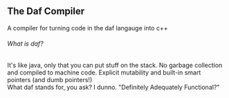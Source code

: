 ## The Daf Compiler
A compiler for turning code in the daf langauge into c++

###### What is daf?
It's like java, only that you can put stuff on the stack. No garbage collection and compiled to machine code. 
Explicit mutability and built-in smart pointers (and dumb pointers!)  
What daf stands for, you ask? I dunno. "Definitely Adequately Functional?"

